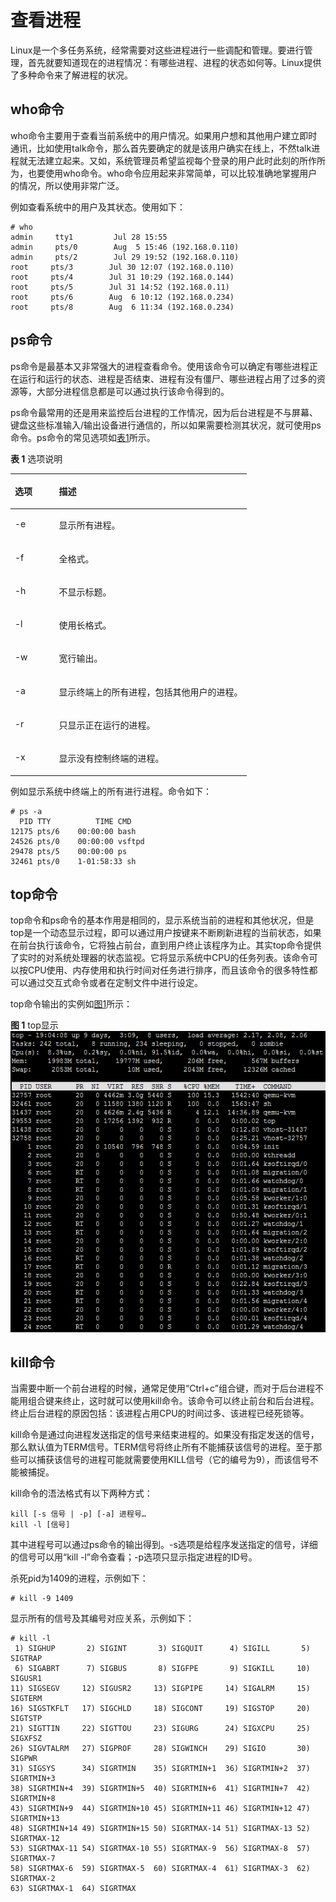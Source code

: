 # 查看进程<a name="ZH-CN_TOPIC_0182317348"></a>

Linux是一个多任务系统，经常需要对这些进程进行一些调配和管理。要进行管理，首先就要知道现在的进程情况：有哪些进程、进程的状态如何等。Linux提供了多种命令来了解进程的状况。

## who命令<a name="zh-cn_topic_0151921029_s1e3a2f0d836b42218399646e796cc628"></a>

who命令主要用于查看当前系统中的用户情况。如果用户想和其他用户建立即时通讯，比如使用talk命令，那么首先要确定的就是该用户确实在线上，不然talk进程就无法建立起来。又如，系统管理员希望监视每个登录的用户此时此刻的所作所为，也要使用who命令。who命令应用起来非常简单，可以比较准确地掌握用户的情况，所以使用非常广泛。

例如查看系统中的用户及其状态。使用如下：

```
# who
admin     tty1         Jul 28 15:55
admin     pts/0        Aug  5 15:46 (192.168.0.110)
admin     pts/2        Jul 29 19:52 (192.168.0.110)
root     pts/3        Jul 30 12:07 (192.168.0.110)
root     pts/4        Jul 31 10:29 (192.168.0.144)
root     pts/5        Jul 31 14:52 (192.168.0.11)
root     pts/6        Aug  6 10:12 (192.168.0.234)
root     pts/8        Aug  6 11:34 (192.168.0.234)
```

## ps命令<a name="zh-cn_topic_0151921029_s65e09339f256449a816da11e07351009"></a>

ps命令是最基本又非常强大的进程查看命令。使用该命令可以确定有哪些进程正在运行和运行的状态、进程是否结束、进程有没有僵尸、哪些进程占用了过多的资源等，大部分进程信息都是可以通过执行该命令得到的。

ps命令最常用的还是用来监控后台进程的工作情况，因为后台进程是不与屏幕、键盘这些标准输入/输出设备进行通信的，所以如果需要检测其状况，就可使用ps命令。ps命令的常见选项如[表1](#zh-cn_topic_0151921029_t34619d964a3d41ad8694189ec383359c)所示。

**表 1**  选项说明

<a name="zh-cn_topic_0151921029_t34619d964a3d41ad8694189ec383359c"></a>
<table><thead align="left"><tr id="zh-cn_topic_0151921029_r79d809c7e44245b1bbf90aac5b57cb16"><th class="cellrowborder" valign="top" width="18.61%" id="mcps1.2.3.1.1"><p id="zh-cn_topic_0151921029_a4dcafe9758654440a1cd09443b49b996"><a name="zh-cn_topic_0151921029_a4dcafe9758654440a1cd09443b49b996"></a><a name="zh-cn_topic_0151921029_a4dcafe9758654440a1cd09443b49b996"></a>选项</p>
</th>
<th class="cellrowborder" valign="top" width="81.39%" id="mcps1.2.3.1.2"><p id="zh-cn_topic_0151921029_ac6fdbea1258d4c3ca520255a2d2fe663"><a name="zh-cn_topic_0151921029_ac6fdbea1258d4c3ca520255a2d2fe663"></a><a name="zh-cn_topic_0151921029_ac6fdbea1258d4c3ca520255a2d2fe663"></a>描述</p>
</th>
</tr>
</thead>
<tbody><tr id="zh-cn_topic_0151921029_r738b90e22f614e77b9ea21359ad14755"><td class="cellrowborder" valign="top" width="18.61%" headers="mcps1.2.3.1.1 "><p id="zh-cn_topic_0151921029_a29392e63172746c491bc46c8b76b0080"><a name="zh-cn_topic_0151921029_a29392e63172746c491bc46c8b76b0080"></a><a name="zh-cn_topic_0151921029_a29392e63172746c491bc46c8b76b0080"></a>-e</p>
</td>
<td class="cellrowborder" valign="top" width="81.39%" headers="mcps1.2.3.1.2 "><p id="zh-cn_topic_0151921029_a512f7ef0b90a4cb7bf17fa20f4775725"><a name="zh-cn_topic_0151921029_a512f7ef0b90a4cb7bf17fa20f4775725"></a><a name="zh-cn_topic_0151921029_a512f7ef0b90a4cb7bf17fa20f4775725"></a>显示所有进程。</p>
</td>
</tr>
<tr id="zh-cn_topic_0151921029_r015cec7c7ac44cbca03a8af4cd753492"><td class="cellrowborder" valign="top" width="18.61%" headers="mcps1.2.3.1.1 "><p id="zh-cn_topic_0151921029_a068031d192014fe8a886ae267635afde"><a name="zh-cn_topic_0151921029_a068031d192014fe8a886ae267635afde"></a><a name="zh-cn_topic_0151921029_a068031d192014fe8a886ae267635afde"></a>-f</p>
</td>
<td class="cellrowborder" valign="top" width="81.39%" headers="mcps1.2.3.1.2 "><p id="zh-cn_topic_0151921029_a474a7023a5fd41258427e511f0b4d79c"><a name="zh-cn_topic_0151921029_a474a7023a5fd41258427e511f0b4d79c"></a><a name="zh-cn_topic_0151921029_a474a7023a5fd41258427e511f0b4d79c"></a>全格式。</p>
</td>
</tr>
<tr id="zh-cn_topic_0151921029_rec7c0b7251f743e4b6d3d41dc44c7e9f"><td class="cellrowborder" valign="top" width="18.61%" headers="mcps1.2.3.1.1 "><p id="zh-cn_topic_0151921029_af814f2f50cc44408999eb08d9d0a2a2a"><a name="zh-cn_topic_0151921029_af814f2f50cc44408999eb08d9d0a2a2a"></a><a name="zh-cn_topic_0151921029_af814f2f50cc44408999eb08d9d0a2a2a"></a>-h</p>
</td>
<td class="cellrowborder" valign="top" width="81.39%" headers="mcps1.2.3.1.2 "><p id="zh-cn_topic_0151921029_ab4f39caa92d54d2ea6b3c093e55d618e"><a name="zh-cn_topic_0151921029_ab4f39caa92d54d2ea6b3c093e55d618e"></a><a name="zh-cn_topic_0151921029_ab4f39caa92d54d2ea6b3c093e55d618e"></a>不显示标题。</p>
</td>
</tr>
<tr id="zh-cn_topic_0151921029_r38d5c83acc40447abba5cca0c4386932"><td class="cellrowborder" valign="top" width="18.61%" headers="mcps1.2.3.1.1 "><p id="zh-cn_topic_0151921029_a2a631b086f1942b6b81eafb5dbabdcd0"><a name="zh-cn_topic_0151921029_a2a631b086f1942b6b81eafb5dbabdcd0"></a><a name="zh-cn_topic_0151921029_a2a631b086f1942b6b81eafb5dbabdcd0"></a>-l</p>
</td>
<td class="cellrowborder" valign="top" width="81.39%" headers="mcps1.2.3.1.2 "><p id="zh-cn_topic_0151921029_a09dc585737284fad909909e50c803bc2"><a name="zh-cn_topic_0151921029_a09dc585737284fad909909e50c803bc2"></a><a name="zh-cn_topic_0151921029_a09dc585737284fad909909e50c803bc2"></a>使用长格式。</p>
</td>
</tr>
<tr id="zh-cn_topic_0151921029_r2e38bfe71fa94287ac2147781f1a53c1"><td class="cellrowborder" valign="top" width="18.61%" headers="mcps1.2.3.1.1 "><p id="zh-cn_topic_0151921029_a188698ebfa154b02a7841a551ab484da"><a name="zh-cn_topic_0151921029_a188698ebfa154b02a7841a551ab484da"></a><a name="zh-cn_topic_0151921029_a188698ebfa154b02a7841a551ab484da"></a>-w</p>
</td>
<td class="cellrowborder" valign="top" width="81.39%" headers="mcps1.2.3.1.2 "><p id="zh-cn_topic_0151921029_ab88d108c1ce744cdb50047050bc0cd9b"><a name="zh-cn_topic_0151921029_ab88d108c1ce744cdb50047050bc0cd9b"></a><a name="zh-cn_topic_0151921029_ab88d108c1ce744cdb50047050bc0cd9b"></a>宽行输出。</p>
</td>
</tr>
<tr id="zh-cn_topic_0151921029_r84c7a5f140c44fb598620f34927af667"><td class="cellrowborder" valign="top" width="18.61%" headers="mcps1.2.3.1.1 "><p id="zh-cn_topic_0151921029_a811383eb9caa4ad583b1e5de91ea5dd4"><a name="zh-cn_topic_0151921029_a811383eb9caa4ad583b1e5de91ea5dd4"></a><a name="zh-cn_topic_0151921029_a811383eb9caa4ad583b1e5de91ea5dd4"></a>-a</p>
</td>
<td class="cellrowborder" valign="top" width="81.39%" headers="mcps1.2.3.1.2 "><p id="zh-cn_topic_0151921029_aa07844184ac64000a161e1c1291675e3"><a name="zh-cn_topic_0151921029_aa07844184ac64000a161e1c1291675e3"></a><a name="zh-cn_topic_0151921029_aa07844184ac64000a161e1c1291675e3"></a>显示终端上的所有进程，包括其他用户的进程。</p>
</td>
</tr>
<tr id="zh-cn_topic_0151921029_rd13fe771cf744239858d51db76b25f8e"><td class="cellrowborder" valign="top" width="18.61%" headers="mcps1.2.3.1.1 "><p id="zh-cn_topic_0151921029_ab886c758505744f4b37c512bde114ae3"><a name="zh-cn_topic_0151921029_ab886c758505744f4b37c512bde114ae3"></a><a name="zh-cn_topic_0151921029_ab886c758505744f4b37c512bde114ae3"></a>-r</p>
</td>
<td class="cellrowborder" valign="top" width="81.39%" headers="mcps1.2.3.1.2 "><p id="zh-cn_topic_0151921029_abc98313b7c914539adb9532d56c037d3"><a name="zh-cn_topic_0151921029_abc98313b7c914539adb9532d56c037d3"></a><a name="zh-cn_topic_0151921029_abc98313b7c914539adb9532d56c037d3"></a>只显示正在运行的进程。</p>
</td>
</tr>
<tr id="zh-cn_topic_0151921029_rcb3959cc0c6e4110b87f7409841b01b1"><td class="cellrowborder" valign="top" width="18.61%" headers="mcps1.2.3.1.1 "><p id="zh-cn_topic_0151921029_a0fd38f1f80de4840aaa00e63119a82a8"><a name="zh-cn_topic_0151921029_a0fd38f1f80de4840aaa00e63119a82a8"></a><a name="zh-cn_topic_0151921029_a0fd38f1f80de4840aaa00e63119a82a8"></a>-x</p>
</td>
<td class="cellrowborder" valign="top" width="81.39%" headers="mcps1.2.3.1.2 "><p id="zh-cn_topic_0151921029_aa7d202094de346738f7e3ad4735f2bce"><a name="zh-cn_topic_0151921029_aa7d202094de346738f7e3ad4735f2bce"></a><a name="zh-cn_topic_0151921029_aa7d202094de346738f7e3ad4735f2bce"></a>显示没有控制终端的进程。</p>
</td>
</tr>
</tbody>
</table>

例如显示系统中终端上的所有进行进程。命令如下：

```
# ps -a
  PID TTY          TIME CMD
12175 pts/6    00:00:00 bash
24526 pts/0    00:00:00 vsftpd
29478 pts/5    00:00:00 ps
32461 pts/0    1-01:58:33 sh
```

## top命令<a name="zh-cn_topic_0151921029_s52818e4ff14d465bac3ef247773998f8"></a>

top命令和ps命令的基本作用是相同的，显示系统当前的进程和其他状况，但是top是一个动态显示过程，即可以通过用户按键来不断刷新进程的当前状态，如果在前台执行该命令，它将独占前台，直到用户终止该程序为止。其实top命令提供了实时的对系统处理器的状态监视。它将显示系统中CPU的任务列表。该命令可以按CPU使用、内存使用和执行时间对任务进行排序，而且该命令的很多特性都可以通过交互式命令或者在定制文件中进行设定。

top命令输出的实例如[图1](#zh-cn_topic_0151921029_f289234fcdbac453796200d80e9889cd1)所示：

**图 1**  top显示<a name="zh-cn_topic_0151921029_f289234fcdbac453796200d80e9889cd1"></a>  
![](./figures/top显示.png "top显示")

## kill命令<a name="zh-cn_topic_0151921029_s0b0a419b753e4ad2ad2ff4ce2fd5b4f2"></a>

当需要中断一个前台进程的时候，通常足使用“Ctrl+c”组合键，而对于后台进程不能用组合键来终止，这时就可以使用kill命令。该命令可以终止前台和后台进程。终止后台进程的原因包括：该进程占用CPU的时间过多、该进程已经死锁等。

kill命令是通过向进程发送指定的信号来结束进程的。如果没有指定发送的信号，那么默认值为TERM信号。TERM信号将终止所有不能捕获该信号的进程。至于那些可以捕获该信号的进程可能就需要使用KILL信号（它的编号为9），而该信号不能被捕捉。

kill命令的浯法格式有以下两种方式：

```
kill [-s 信号 | -p] [-a] 进程号…
kill -l [信号]
```

其中进程号可以通过ps命令的输出得到。-s选项是给程序发送指定的信号，详细的信号可以用“kill -l”命令查看；-p选项只显示指定进程的ID号。

杀死pid为1409的进程，示例如下：

```
# kill -9 1409
```

显示所有的信号及其编号对应关系，示例如下：

```
# kill -l
 1) SIGHUP       2) SIGINT       3) SIGQUIT      4) SIGILL       5) SIGTRAP
 6) SIGABRT      7) SIGBUS       8) SIGFPE       9) SIGKILL     10) SIGUSR1
11) SIGSEGV     12) SIGUSR2     13) SIGPIPE     14) SIGALRM     15) SIGTERM
16) SIGSTKFLT   17) SIGCHLD     18) SIGCONT     19) SIGSTOP     20) SIGTSTP
21) SIGTTIN     22) SIGTTOU     23) SIGURG      24) SIGXCPU     25) SIGXFSZ
26) SIGVTALRM   27) SIGPROF     28) SIGWINCH    29) SIGIO       30) SIGPWR
31) SIGSYS      34) SIGRTMIN    35) SIGRTMIN+1  36) SIGRTMIN+2  37) SIGRTMIN+3
38) SIGRTMIN+4  39) SIGRTMIN+5  40) SIGRTMIN+6  41) SIGRTMIN+7  42) SIGRTMIN+8
43) SIGRTMIN+9  44) SIGRTMIN+10 45) SIGRTMIN+11 46) SIGRTMIN+12 47) SIGRTMIN+13
48) SIGRTMIN+14 49) SIGRTMIN+15 50) SIGRTMAX-14 51) SIGRTMAX-13 52) SIGRTMAX-12
53) SIGRTMAX-11 54) SIGRTMAX-10 55) SIGRTMAX-9  56) SIGRTMAX-8  57) SIGRTMAX-7
58) SIGRTMAX-6  59) SIGRTMAX-5  60) SIGRTMAX-4  61) SIGRTMAX-3  62) SIGRTMAX-2
63) SIGRTMAX-1  64) SIGRTMAX
```

